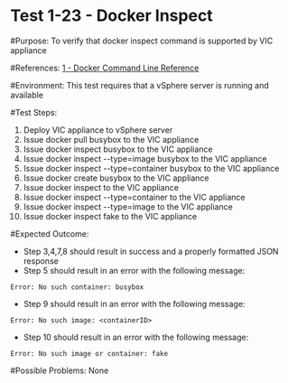 Test 1-23 - Docker Inspect
=======

#Purpose:
To verify that docker inspect command is supported by VIC appliance

#References:
[1 - Docker Command Line Reference](https://docs.docker.com/engine/reference/commandline/inspect/)

#Environment:
This test requires that a vSphere server is running and available

#Test Steps:
1. Deploy VIC appliance to vSphere server
2. Issue docker pull busybox to the VIC appliance
3. Issue docker inspect busybox to the VIC appliance
4. Issue docker inspect --type=image busybox to the VIC appliance
5. Issue docker inspect --type=container busybox to the VIC appliance
6. Issue docker create busybox to the VIC appliance
7. Issue docker inspect <containerID> to the VIC appliance
8. Issue docker inspect --type=container <containerID> to the VIC appliance
9. Issue docker inspect --type=image <containerID> to the VIC appliance
10. Issue docker inspect fake to the VIC appliance

#Expected Outcome:
* Step 3,4,7,8 should result in success and a properly formatted JSON response
* Step 5 should result in an error with the following message:  
```
Error: No such container: busybox
```
* Step 9 should result in an error with the following message:  
```
Error: No such image: <containerID>
```
* Step 10 should result in an error with the following message:  
```
Error: No such image or container: fake
```

#Possible Problems:
None